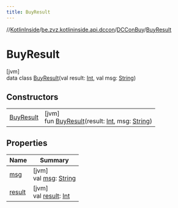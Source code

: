 ```yaml
---
title: BuyResult
---
```

//[KotlinInside](../../../../index.html)/[be.zvz.kotlininside.api.dccon](../../index.html)/[DCConBuy](../index.html)/[BuyResult](index.html)



# BuyResult



[jvm]\
data class [BuyResult](index.html)(val result: [Int](https://kotlinlang.org/api/latest/jvm/stdlib/kotlin/-int/index.html), val msg: [String](https://kotlinlang.org/api/latest/jvm/stdlib/kotlin/-string/index.html))



## Constructors


| | |
|---|---|
| [BuyResult](-buy-result.html) | [jvm]<br>fun [BuyResult](-buy-result.html)(result: [Int](https://kotlinlang.org/api/latest/jvm/stdlib/kotlin/-int/index.html), msg: [String](https://kotlinlang.org/api/latest/jvm/stdlib/kotlin/-string/index.html)) |


## Properties


| Name | Summary |
|---|---|
| [msg](msg.html) | [jvm]<br>val [msg](msg.html): [String](https://kotlinlang.org/api/latest/jvm/stdlib/kotlin/-string/index.html) |
| [result](result.html) | [jvm]<br>val [result](result.html): [Int](https://kotlinlang.org/api/latest/jvm/stdlib/kotlin/-int/index.html) |

